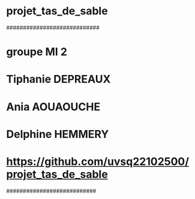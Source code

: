 # projet_tas_de_sable

############################
# groupe MI 2
# Tiphanie DEPREAUX
# Ania AOUAOUCHE
# Delphine HEMMERY
# https://github.com/uvsq22102500/projet_tas_de_sable
###########################
